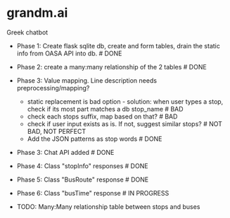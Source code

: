 # grandm.ai
Greek chatbot

* Phase 1: Create flask sqlite db, create and form tables, drain the static info from OASA API into db. # DONE
* Phase 2: create a many:many relationship of the 2 tables # DONE
* Phase 3: Value mapping. Line description needs preprocessing/mapping? 
    * static replacement is bad option - solution: when user types a stop, check if its most part matches a db stop_name # BAD
    * check each stops suffix, map based on that? # BAD
    * check if user input exists as is. If not, suggest similar stops? # NOT BAD, NOT PERFECT 
    * Add the JSON patterns as stop words # DONE 
* Phase 3: Chat API added # DONE
* Phase 4: Class "stopInfo" responses # DONE
* Phase 5: Class "BusRoute" response  # DONE
* Phase 6: Class "busTime" response   # IN PROGRESS


* TODO: Many:Many relationship table between stops and buses